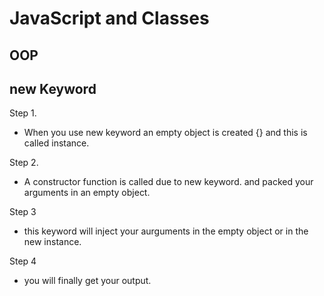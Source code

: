 # JavaScript and Classes
 

## OOP

## new Keyword
Step 1. 
- When you use new keyword an empty object is created
  {} and this is called instance.

Step 2.
- A constructor function is called due to new keyword. and packed your arguments in an empty object.

Step 3
- this keyword will inject your aurguments in the empty object or in the new instance.

Step 4
- you will finally get your output.


  